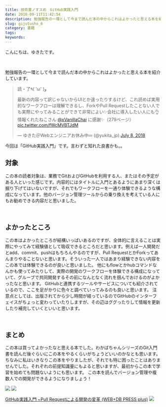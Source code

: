 ```yaml
---
title: 技術書ノすスめ　GitHub実践入門
date: 2018-09-11T11:42:54
description: 勉強報告の一環として今まで読んだ本の中からこれはよかったと思える本を紹介しています。> 読・了٩( '
slug: gijutusho_6
category: 書籍
tags: 
keywords: 
---
```


こんにちは、ゆきたです。

&nbsp;

勉強報告の一環として今まで読んだ本の中からこれはよかったと思える本を紹介しています。

> 読・了٩( 'ω' )و
> 
> 最新の内容って訳じゃないからUIとか違ったりするけど、これ読めば実用的なワークフローは理解できるし、ForkやPull Requestしたことない人でも実際にやってみることができて非常によい✨会社に導入したい人にも👌
> 情報くれたねこさん [@xVanillaChai](https://twitter.com/xVanillaChai?ref_src=twsrc%5Etfw) に感謝✨（279ページ） [pic.twitter.com/fWcMVBTJdM](https://t.co/fWcMVBTJdM)
> 
> — ゆきた＠Webエンジニアお休み中💤 (@yukita\_jp) [July 8, 2018](https://twitter.com/yukita_jp/status/1015864801807880192?ref_src=twsrc%5Etfw)

<script async src="https://platform.twitter.com/widgets.js" charset="utf-8"></script>

今回は「GitHub実践入門」です。言わずと知れた良書かも。。

## 対象

この本の読者対象は、業務でGitおよびGitHubを利用する人、またはその予定がある人といった感じです。内容的にはタイトルに入門とあるようにあまり深くは掘り下げてはいないですが、それでもワークフローを一通り体験できるような構成になっています。他のバージョン管理ツールからの乗り換えを考えている人にもお勧めできる内容だと思いました。

&nbsp;

## よかったところ

この本はよかったところが結構いっぱいあるのですが、全体的に言えることは実際にやってみて経験値として吸収できるところだと思います。例えば一人開発だとadd、commit、pushはもちろんやるのですが、Pull RequestとかForkってあんまりやることないと思います。そういった一人ではあまり経験できない内容をこの本では体験できるのが良いと思いました。
他にもflowとかhubコマンドなんかも使ってみたりして、実際の開発のワークフローを体験できる構成になっていて、グルーブで共同開発するその前になんとなく流れを掴んでおけるのがよかったなと思います。
GitHubと連携するツールやサービスについても紹介されているので、ここを足がかりに色々と調べていってみるのも良いと思います。
注意点としては、出版されてから少し時間が経っているのでGitHubのインターフェイスがちょっと変わっていたりしますが、その辺はググったりして情報を更新したり補完していくといいと思います。

&nbsp;

## まとめ

この本は買ってよかったなと思える本でした。わかばちゃんシリーズのGit入門書を読んだ後ぐらいにこの本をやるくらいがちょうどいいのかなとも思います。ちなみに私はいきなりこの本をやりましたが、それでも特に困ったことはありませんでした。それぞれの前提知識量にもよると思いますが、最初からこの本で学習を始めても問題ないようにも思います。
この本を読んでバージョン管理や複数人での開発ができるようになりましょう！

[![](//ws-fe.amazon-adsystem.com/widgets/q?_encoding=UTF8&MarketPlace=JP&ASIN=477416366X&ServiceVersion=20070822&ID=AsinImage&WS=1&Format=_SL250_&tag=yukita2a01-22)](https://www.amazon.co.jp/gp/product/477416366X/ref=as_li_tl?ie=UTF8&camp=247&creative=1211&creativeASIN=477416366X&linkCode=as2&tag=yukita2a01-22&linkId=3a898b18c7a22377e0d238a32c52eab4) ![](//ir-jp.amazon-adsystem.com/e/ir?t=yukita2a01-22&l=am2&o=9&a=477416366X)

[GitHub実践入門 ~Pull Requestによる開発の変革 (WEB+DB PRESS plus)](https://www.amazon.co.jp/gp/product/477416366X/ref=as_li_tl?ie=UTF8&camp=247&creative=1211&creativeASIN=477416366X&linkCode=as2&tag=yukita2a01-22&linkId=cc03a936309ddad06a7585882f26461d) ![](//ir-jp.amazon-adsystem.com/e/ir?t=yukita2a01-22&l=am2&o=9&a=477416366X)

